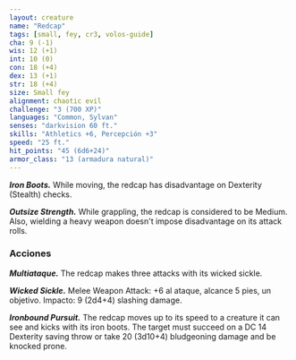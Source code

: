 ```yaml
---
layout: creature
name: "Redcap"
tags: [small, fey, cr3, volos-guide]
cha: 9 (-1)
wis: 12 (+1)
int: 10 (0)
con: 18 (+4)
dex: 13 (+1)
str: 18 (+4)
size: Small fey
alignment: chaotic evil
challenge: "3 (700 XP)"
languages: "Common, Sylvan"
senses: "darkvision 60 ft."
skills: "Athletics +6, Percepción +3"
speed: "25 ft."
hit_points: "45 (6d6+24)"
armor_class: "13 (armadura natural)"
---
```


***Iron Boots.*** While moving, the redcap has disadvantage on Dexterity (Stealth) checks.

***Outsize Strength.*** While grappling, the redcap is considered to be Medium. Also, wielding a heavy weapon doesn't impose disadvantage on its attack rolls.

### Acciones

***Multiataque.*** The redcap makes three attacks with its wicked sickle.

***Wicked Sickle.*** Melee Weapon Attack: +6 al ataque, alcance 5 pies, un objetivo. Impacto: 9 (2d4+4) slashing damage.

***Ironbound Pursuit.*** The redcap moves up to its speed to a creature it can see and kicks with its iron boots. The target must succeed on a DC 14 Dexterity saving throw or take 20 (3d10+4) bludgeoning damage and be knocked prone.